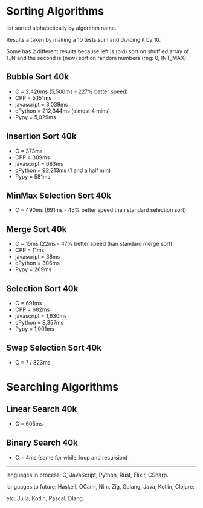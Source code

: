 # Sorting Algorithms

list sorted alphabetically by algorithm name.

Results a taken by making a 10 tests sum and dividing it by 10.

Some has 2 different results because left is (old) sort on shuffled array of 1..N
and the second is (new) sort on random numbers (rng: 0, INT_MAX).

## Bubble Sort 40k

- C = 2,426ms (5,500ms - 227% better speed)
- CPP = 5,151ms
- javascript = 3,039ms
- cPython = 212,344ms (almost 4 mins)
- Pypy = 5,029ms

## Insertion Sort 40k

- C = 373ms
- CPP = 309ms
- javascript = 683ms
- cPython = 92,213ms (1 and a half min)
- Pypy = 581ms

## MinMax Selection Sort 40k

- C = 490ms (691ms - 45% better speed than standard selection sort)

## Merge Sort 40k

- C = 15ms (22ms - 47% better speed than standard merge sort)
- CPP = 11ms
- javascript = 38ms
- cPython = 306ms
- Pypy = 269ms

## Selection Sort 40k

- C = 691ms
- CPP = 682ms
- javascript = 1,630ms
- cPython = 8,357ms
- Pypy = 1,001ms

## Swap Selection Sort 40k

- C = ? / 823ms

# Searching Algorithms

## Linear Search 40k

- C = 605ms

## Binary Search 40k

- C = 4ms (same for while_loop and recursion)

--------------------------------------------------------------------------------

languages in process: C, JavaScript, Python, Rust, Elixir, CSharp.

languages to future: Haskell, OCaml, Nim, Zig, Golang, Java, Kotlin, Clojure.

etc: Julia, Kotlin, Pascal, Dlang.
